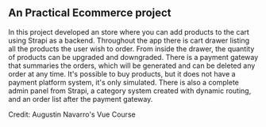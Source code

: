
## An Practical Ecommerce project

In this project developed an store where you can add products to the cart using Strapi as a backend.
Throughout the app there is cart drawer listing all the products the user wish to order. 
From inside the drawer, the quantity of products can be upgraded and downgraded.
There is a payment gateway that summaries the orders, which will be generated and can be deleted any order at any time.
It's possible to buy products, but it does not have a payment platform system, it's only simulated.
There is also a complete admin panel from Strapi, a category system created with dynamic routing, and an order list after the payment gateway.

Credit: Augustin Navarro's Vue Course 
